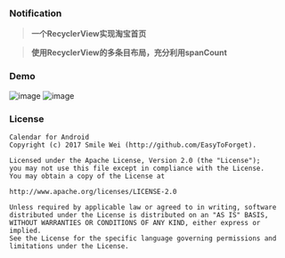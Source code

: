 ### Notification
> **一个RecyclerView实现淘宝首页**

> **使用RecyclerView的多条目布局，充分利用spanCount**


### Demo
![image](https://raw.githubusercontent.com/EasyToForget/TaobaoDemo/master/demo01.gif)
![image](https://raw.githubusercontent.com/EasyToForget/TaobaoDemo/master/demo02.gif)


### License

```
Calendar for Android
Copyright (c) 2017 Smile Wei (http://github.com/EasyToForget).

Licensed under the Apache License, Version 2.0 (the "License");
you may not use this file except in compliance with the License.
You may obtain a copy of the License at

http://www.apache.org/licenses/LICENSE-2.0

Unless required by applicable law or agreed to in writing, software
distributed under the License is distributed on an "AS IS" BASIS,
WITHOUT WARRANTIES OR CONDITIONS OF ANY KIND, either express or implied.
See the License for the specific language governing permissions and
limitations under the License.
```
